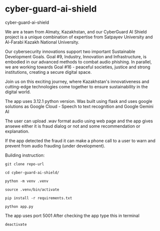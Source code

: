 # cyber-guard-ai-shield
cyber-guard-ai-shield

We are a team from Almaty, Kazakhstan, and our CyberGuard AI Shield project is a unique combination of expertise from Satpayev University and Al-Farabi Kazakh National University.

Our cybersecurity innovations support two important Sustainable Development Goals. Goal #9, Industry, Innovation and Infrastructure, is embodied in our advanced methods to combat audio phishing. In parallel, we are working towards Goal #16 - peaceful societies, justice and strong institutions, creating a secure digital space.

Join us on this exciting journey, where Kazakhstan's innovativeness and cutting-edge technologies come together to ensure sustainability in the digital world.

The app uses 3.12.1 python version. Was built using flask and uses google solutions as Google Cloud - Speech to text recognition and Google Gemini AI

The user can upload .wav format audio using web page and the app gives ansewe either it is fraud dialog or not and some recommendation or explanation.

If the app detected the fraud it can make a phone call to a user to warn and prevent from audio frauding (under development).

Building instruction:
```
git clone repo-url
```
```
cd cyber-guard-ai-shield/
```
```
python -m venv .venv
```
```
source .venv/bin/activate
```
```
pip install -r requirements.txt
```
```
python app.py
```
The app uses port 5001
After checking the app type this in terminal
```
deactivate
```
